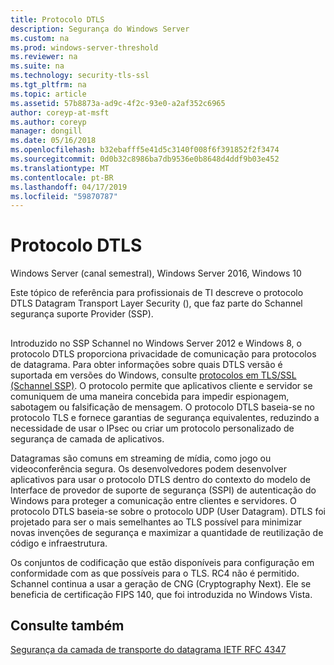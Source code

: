 ```yaml
---
title: Protocolo DTLS
description: Segurança do Windows Server
ms.custom: na
ms.prod: windows-server-threshold
ms.reviewer: na
ms.suite: na
ms.technology: security-tls-ssl
ms.tgt_pltfrm: na
ms.topic: article
ms.assetid: 57b8873a-ad9c-4f2c-93e0-a2af352c6965
author: coreyp-at-msft
ms.author: coreyp
manager: dongill
ms.date: 05/16/2018
ms.openlocfilehash: b32ebafff5e41d5c3140f008f6f391852f2f3474
ms.sourcegitcommit: 0d0b32c8986ba7db9536e0b8648d4ddf9b03e452
ms.translationtype: MT
ms.contentlocale: pt-BR
ms.lasthandoff: 04/17/2019
ms.locfileid: "59870787"
---
```

# <a name="datagram-transport-layer-security-protocol"></a>Protocolo DTLS

Windows Server (canal semestral), Windows Server 2016, Windows 10

Este tópico de referência para profissionais de TI descreve o protocolo DTLS Datagram Transport Layer Security (), que faz parte do Schannel segurança suporte Provider (SSP).

## <a name="BKMK_DTLS"></a>
Introduzido no SSP Schannel no Windows Server 2012 e Windows 8, o protocolo DTLS proporciona privacidade de comunicação para protocolos de datagrama. Para obter informações sobre quais DTLS versão é suportada em versões do Windows, consulte [protocolos em TLS/SSL (Schannel SSP)](https://msdn.microsoft.com/en-us/library/windows/desktop/mt808159(v=vs.85).aspx). O protocolo permite que aplicativos cliente e servidor se comuniquem de uma maneira concebida para impedir espionagem, sabotagem ou falsificação de mensagem. O protocolo DTLS baseia-se no protocolo TLS e fornece garantias de segurança equivalentes, reduzindo a necessidade de usar o IPsec ou criar um protocolo personalizado de segurança de camada de aplicativos.

Datagramas são comuns em streaming de mídia, como jogo ou videoconferência segura. Os desenvolvedores podem desenvolver aplicativos para usar o protocolo DTLS dentro do contexto do modelo de Interface de provedor de suporte de segurança (SSPI) de autenticação do Windows para proteger a comunicação entre clientes e servidores. O protocolo DTLS baseia-se sobre o protocolo UDP (User Datagram). DTLS foi projetado para ser o mais semelhantes ao TLS possível para minimizar novas invenções de segurança e maximizar a quantidade de reutilização de código e infraestrutura.

Os conjuntos de codificação que estão disponíveis para configuração em conformidade com as que possíveis para o TLS. RC4 não é permitido. Schannel continua a usar a geração de CNG (Cryptography Next). Ele se beneficia de certificação FIPS 140, que foi introduzida no Windows Vista.

## <a name="see-also"></a>Consulte também

[Segurança da camada de transporte do datagrama IETF RFC 4347](http://tools.ietf.org/html/rfc4347)



